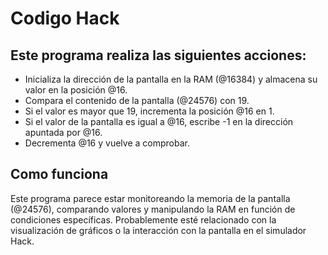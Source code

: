 # Codigo Hack

## Este programa realiza las siguientes acciones:

* Inicializa la dirección de la pantalla en la RAM (@16384) y almacena su valor en la posición @16.
* Compara el contenido de la pantalla (@24576) con 19.
* Si el valor es mayor que 19, incrementa la posición @16 en 1.
* Si el valor de la pantalla es igual a @16, escribe -1 en la dirección apuntada por @16.
* Decrementa @16 y vuelve a comprobar.

## Como funciona
Este programa parece estar monitoreando la memoria de la pantalla (@24576), comparando valores y manipulando la RAM en función de condiciones específicas. Probablemente esté relacionado con la visualización de gráficos o la interacción con la pantalla en el simulador Hack.
